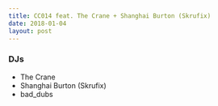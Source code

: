 ```yaml
---
title: CC014 feat. The Crane + Shanghai Burton (Skrufix)
date: 2018-01-04
layout: post
---
```


### DJs
- The Crane
- Shanghai Burton (Skrufix)
- bad_dubs
